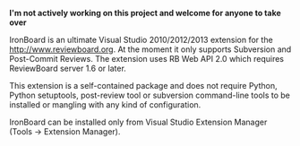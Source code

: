 **I'm not actively working on this project and welcome for anyone to take over**

IronBoard is an ultimate Visual Studio 2010/2012/2013 extension for the http://www.reviewboard.org. At the moment it only supports Subversion and Post-Commit Reviews. The extension uses RB Web API 2.0 which requires ReviewBoard server 1.6 or later.

This extension is a self-contained package and does not require Python, Python setuptools, post-review tool or subversion command-line tools to be installed or mangling with any kind of configuration.

IronBoard can be installed only from Visual Studio Extension Manager (Tools -> Extension Manager).
